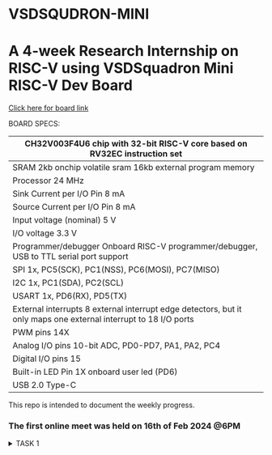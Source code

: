 # VSDSQUDRON-MINI
# A 4-week Research Internship on RISC-V using VSDSquadron Mini RISC-V Dev Board

[Click here for board link](https://www.vlsisystemdesign.com/vsdsquadronmini/)




BOARD SPECS:

| CH32V003F4U6 chip with 32-bit RISC-V core based on RV32EC instruction set |
| ------------------------------------------------------------------------- 
| SRAM                                                                       2kb onchip volatile sram     16kb external program memory                                    |
| Processor                                                                  24 MHz                                                                                       |
| Sink Current per I/O Pin                                                   8 mA                                                                                         |
| Source Current per I/O Pin                                                 8 mA                                                                                         |
| Input voltage (nominal)                                                    5 V                                                                                          |
| I/O voltage                                                                3.3 V                                                                                        |
| Programmer/debugger                                                        Onboard RISC-V programmer/debugger, USB to TTL serial port support                           |
| SPI                                                                        1x, PC5(SCK), PC1(NSS), PC6(MOSI), PC7(MISO)                                                 |
| I2C                                                                        1x, PC1(SDA), PC2(SCL)                                                                       |
| USART                                                                      1x, PD6(RX), PD5(TX)                                                                         |
| External interrupts                                                        8 external interrupt edge detectors, but it only maps one external interrupt to 18 I/O ports |
| PWM pins                                                                   14X                                                                                          |
| Analog I/O pins                                                            10-bit ADC, PD0-PD7, PA1, PA2, PC4                                                           |
| Digital I/O pins                                                           15                                                                                           |
| Built-in LED Pin                                                           1X onboard user led (PD6)                                                                      |
| USB 2.0 Type-C                                                          
   

This repo is intended to document the weekly progress.

### The first online meet was held on 16th of Feb 2024 @6PM

<details>
    <summary> TASK 1 </summary>

1) install RISC-V GNU Toolchain 

2) install Yosys 

3) install iverilog 

4) install gtkwave

### CLONING RISC-V GNU TOOLCHAIN
```sudo apt install git-all```   # To install git

```sudo apt-get install autoconf automake autotools-dev curl python3 libmpc-dev libmpfr-dev libgmp-dev gawk build-essential bison flex texinfo gperf libtool patchutils bc zlib1g-dev libexpat-dev``` *![IMG-20240220-WA0042](https://github.com/Neeraj-p-purad/VSDSQUDRON-MINI/assets/160604281/bb38be13-ca5c-4292-891f-dac75f8a252b)
make sure to install the dependencies*
